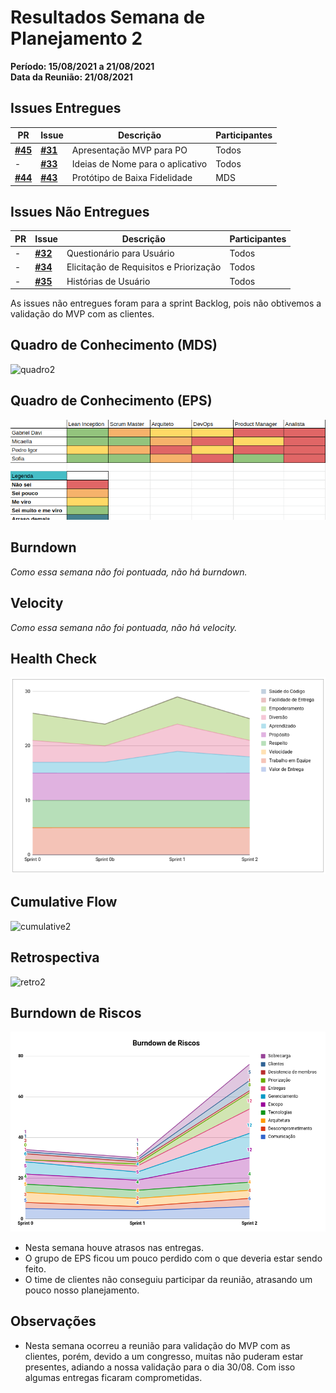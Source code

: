 # Resultados Semana de Planejamento 2

**Período: 15/08/2021 a 21/08/2021**<br>
**Data da Reunião: 21/08/2021**

## Issues Entregues
| PR | Issue | Descrição | Participantes |
|----|-------|-----------|---------------|
| [**#45**](https://github.com/fga-eps-mds/2021.1-Linguas-Indigenas-Docs/pull/45) | [**#31**](https://github.com/fga-eps-mds/2021.1-Linguas-Indigenas-Docs/issues/31) | Apresentação MVP para PO | Todos |
| - | [**#33**](https://github.com/fga-eps-mds/2021.1-Linguas-Indigenas-Docs/issues/33) | Ideias de Nome para o aplicativo | Todos |
| [**#44**](https://github.com/fga-eps-mds/2021.1-Linguas-Indigenas-Docs/pull/44) | [**#43**](https://github.com/fga-eps-mds/2021.1-Linguas-Indigenas-Docs/issues/43) | Protótipo de Baixa Fidelidade | MDS |

## Issues Não Entregues
| PR | Issue | Descrição | Participantes |
|----|-------|-----------|---------------|
| - | [**#32**](https://github.com/fga-eps-mds/2021.1-Linguas-Indigenas-Docs/issues/32) | Questionário para Usuário | Todos |
| - | [**#34**](https://github.com/fga-eps-mds/2021.1-Linguas-Indigenas-Docs/issues/34) | Elicitação de Requisitos e Priorização | Todos |
| - | [**#35**](https://github.com/fga-eps-mds/2021.1-Linguas-Indigenas-Docs/issues/35) | Histórias de Usuário | Todos |

As issues não entregues foram para a sprint Backlog, pois não obtivemos a validação do MVP com as clientes.

## Quadro de Conhecimento (MDS)
![quadro2](../../img/quadroConhecimento/quadro2.png)

## Quadro de Conhecimento (EPS)
![quadro2](../../img/quadroConhecimento/Equadro2.png)

## Burndown
*Como essa semana não foi pontuada, não há burndown.*

## Velocity
*Como essa semana não foi pontuada, não há velocity.*

## Health Check
![health2](../../img/healthCheck/health2.png)

## Cumulative Flow
![cumulative2](../../img/cumulativeFlow/cumulative2.png)

## Retrospectiva
![retro2](../../img/retrospective/retro2.png)

## Burndown de Riscos
![riscos2](../../img/riscos/riscos2.png)

* Nesta semana houve atrasos nas entregas.
* O grupo de EPS ficou um pouco perdido com o que deveria estar sendo feito.
* O time de clientes não conseguiu participar da reunião, atrasando um pouco nosso planejamento.


## Observações
- Nesta semana ocorreu a reunião para validação do MVP com as clientes, porém, devido a um congresso, muitas não puderam estar presentes, adiando a nossa validação para o dia 30/08. Com isso algumas entregas ficaram comprometidas.